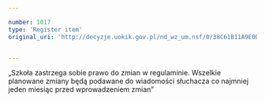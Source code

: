 ```yaml
---

number: 1017
type: 'Register item'
original_uri: 'http://decyzje.uokik.gov.pl/nd_wz_um.nsf/0/38C61B11A9E0D359C12572DD003297A5?OpenDocument'


---
```


„Szkoła zastrzega sobie prawo do zmian w regulaminie. Wszelkie planowane zmiany będą podawane do wiadomości słuchacza co najmniej jeden miesiąc przed wprowadzeniem zmian”
